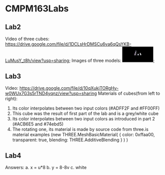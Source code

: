 # CMPM163Labs
## Lab2
Video of three cubes: https://drive.google.com/file/d/1DCLsHrDMSCu6va6qQsYKB-LuMusY_t8h/view?usp=sharing;
Images of three models:
<img src="Images/lab2part2sc.png" width="100">;

## Lab3
Video: https://drive.google.com/file/d/10qXukjTORgHv-w0WUx7G3s5rTND4yqnz/view?usp=sharing
Materials of cubes(from left to right): 
1. Its color interpolates between two input colors (#ADFF2F and #FF00FF)
2. This cube was the result of first part of the lab and is a grey/white cube
3. Its color interpolates between two input colors as introduced in part 2 (#ACB6E5 and #74ebd5)
4. The rotating one, its material is made by source code from three.is material examples (new THREE.MeshBasicMaterial( { color: 0xffaa00, transparent: true, blending: THREE.AdditiveBlending } ) )

## Lab4
Answers:
  a. x = u*8
  b. y = 8-8v
  c. white
